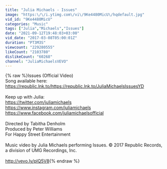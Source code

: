 ```yaml
---
title: "Julia Michaels - Issues"
image: "https:\/\/i.ytimg.com\/vi\/9Ke4480MicU\/hqdefault.jpg"
vid_id: "9Ke4480MicU"
categories: "Music"
tags: ["Julia","Michaels","Issues"]
date: "2021-09-12T19:48:03+03:00"
vid_date: "2017-03-08T05:00:01Z"
duration: "PT3M3S"
viewcount: "229280555"
likeCount: "2103780"
dislikeCount: "60268"
channel: "JuliaMichaelsVEVO"
---
```

{% raw %}Issues (Official Video)<br />Song available here: <a rel="nofollow" target="blank" href="https://republic.lnk.to/https://republic.lnk.to/JuliaMichaelsIssuesYD">https://republic.lnk.to/https://republic.lnk.to/JuliaMichaelsIssuesYD</a><br /><br />Keep up with Julia:<br /><a rel="nofollow" target="blank" href="https://twitter.com/juliamichaels">https://twitter.com/juliamichaels</a><br /><a rel="nofollow" target="blank" href="https://www.instagram.com/juliamichaels">https://www.instagram.com/juliamichaels</a> <br /><a rel="nofollow" target="blank" href="https://www.facebook.com/juliamichaelsofficial">https://www.facebook.com/juliamichaelsofficial</a><br /><br />Directed by Tabitha Denholm<br />Produced by Peter Williams<br />For Happy Street Entertainment<br /><br />Music video by Julia Michaels performing Issues. © 2017 Republic Records, a division of UMG Recordings, Inc.<br /><br /><a rel="nofollow" target="blank" href="http://vevo.ly/plQ5V8">http://vevo.ly/plQ5V8</a>{% endraw %}
